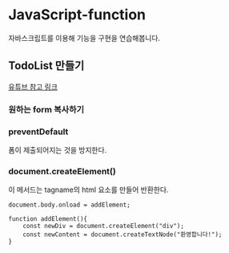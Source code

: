 # JavaScript-function
자바스크립트를 이용해 기능을 구현을 연습해봅니다.

## TodoList 만들기
[유튜브 참고 링크](https://youtu.be/Ttf3CEsEwMQ)<br>

### 원하는 form 복사하기
### preventDefault
폼이 제출되어지는 것을 방지한다.

### document.createElement()<br>
이 메서드는 tagname의 html 요소를 만들어 반환한다.
```
document.body.onload = addElement;

function addElement(){
    const newDiv = document.createElement("div");
    const newContent = document.createTextNode("환영합니다!");
}
```